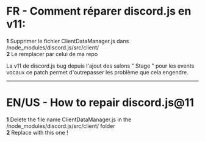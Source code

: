 # FR - Comment réparer discord.js en v11:  
**1** Supprimer le fichier ClientDataManager.js dans /node_modules/discord.js/src/client/  
**2** Le remplacer par celui de ma repo  
  
La v11 de discord.js bug depuis l'ajout des salons " Stage " pour les events vocaux ce patch permet d'outrepasser les problème que cela engendre.  

-------------------

# EN/US - How to repair discord.js@11  
**1** Delete the file name ClientDataManager.js in the /node_modules/discord.js/src/client/ folder  
**2** Replace with this one !  
